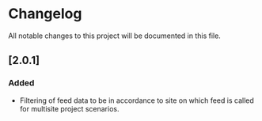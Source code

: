 # Changelog

All notable changes to this project will be documented in this file.

## [2.0.1]

### Added
- Filtering of feed data to be in accordance to site on which feed is called for multisite project scenarios.
